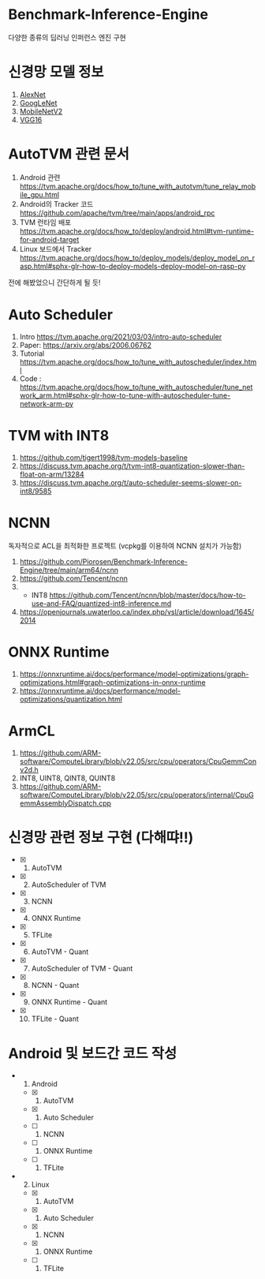 # Benchmark-Inference-Engine
다양한 종류의 딥러닝 인퍼런스 엔진 구현

# 신경망 모델 정보

[](https://github.com/animikhaich/AlexNet-Tensorflow/blob/main/AlexNet_Prototype_Model.ipynb)

1. [AlexNet](https://pytorch.org/hub/pytorch_vision_alexnet/)
2. [GoogLeNet](https://pytorch.org/hub/pytorch_vision_googlenet/)
3. [MobileNetV2](https://pytorch.org/hub/pytorch_vision_mobilenet_v2/)
4. [VGG16](https://pytorch.org/hub/pytorch_vision_vgg/)

# AutoTVM 관련 문서

1. Android 관련 https://tvm.apache.org/docs/how_to/tune_with_autotvm/tune_relay_mobile_gpu.html
2. Android의 Tracker 코드 https://github.com/apache/tvm/tree/main/apps/android_rpc
3. TVM 런타임 배포 https://tvm.apache.org/docs/how_to/deploy/android.html#tvm-runtime-for-android-target
4. Linux 보드에서 Tracker https://tvm.apache.org/docs/how_to/deploy_models/deploy_model_on_rasp.html#sphx-glr-how-to-deploy-models-deploy-model-on-rasp-py

전에 해봤었으니 간단하게 될 듯!

# Auto Scheduler

1. Intro https://tvm.apache.org/2021/03/03/intro-auto-scheduler
2. Paper: https://arxiv.org/abs/2006.06762
3. Tutorial https://tvm.apache.org/docs/how_to/tune_with_autoscheduler/index.html
4. Code : https://tvm.apache.org/docs/how_to/tune_with_autoscheduler/tune_network_arm.html#sphx-glr-how-to-tune-with-autoscheduler-tune-network-arm-py

# TVM with INT8

1. https://github.com/tigert1998/tvm-models-baseline
2. https://discuss.tvm.apache.org/t/tvm-int8-quantization-slower-than-float-on-arm/13284
3. https://discuss.tvm.apache.org/t/auto-scheduler-seems-slower-on-int8/9585

# NCNN 

독자적으로 ACL을 최적화한 프로젝트 (vcpkg를 이용하여 NCNN 설치가 가능함)

1. https://github.com/Piorosen/Benchmark-Inference-Engine/tree/main/arm64/ncnn
2. https://github.com/Tencent/ncnn
3. - INT8 https://github.com/Tencent/ncnn/blob/master/docs/how-to-use-and-FAQ/quantized-int8-inference.md
4. https://openjournals.uwaterloo.ca/index.php/vsl/article/download/1645/2014

# ONNX Runtime

1. https://onnxruntime.ai/docs/performance/model-optimizations/graph-optimizations.html#graph-optimizations-in-onnx-runtime
2. https://onnxruntime.ai/docs/performance/model-optimizations/quantization.html

# ArmCL 

1. https://github.com/ARM-software/ComputeLibrary/blob/v22.05/src/cpu/operators/CpuGemmConv2d.h
2. INT8, UINT8, QINT8, QUINT8
3. https://github.com/ARM-software/ComputeLibrary/blob/v22.05/src/cpu/operators/internal/CpuGemmAssemblyDispatch.cpp


# 신경망 관련 정보 구현 (다해땨!!)
- [x] 1. AutoTVM
- [x] 2. AutoScheduler of TVM 
- [x] 3. NCNN
- [x] 4. ONNX Runtime
- [x] 5. TFLite
- [x] 6. AutoTVM - Quant
- [x] 7. AutoScheduler of TVM  - Quant
- [x] 8. NCNN - Quant
- [x] 9. ONNX Runtime - Quant
- [x] 10. TFLite - Quant

# Android 및 보드간 코드 작성
- 1. Android
  - [x] 1. AutoTVM
  - [x] 1. Auto Scheduler
  - [ ] 1. NCNN
  - [ ] 1. ONNX Runtime
  - [ ] 1. TFLite
- 2. Linux
  - [x] 1. AutoTVM
  - [x] 1. Auto Scheduler
  - [x] 1. NCNN
  - [x] 1. ONNX Runtime
  - [ ] 1. TFLite
